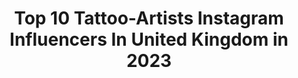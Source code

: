 ---
title: Top 10 Tattoo-Artists Instagram Influencers In United Kingdom in 2023
description: >-
  Find top tattoo-artists Instagram influencers in United Kingdom in 2023. Most popular hashtags: #tattoo #inked #tattoos #art.
platform: Instagram
hits: 180
text_top: Discover the best Instagram profiles on inBeat.
text_bottom: inBeat aggregates 180 Instagram influencers like this in United Kingdom for you to work with.
profiles:
  - username: "maya_gat"
    fullname: >-
      Maya Gat Tattoos 🌿 מיה גת
    bio: >-
      Tattoo artist & painter • Tel Aviv •Working at @rom_studio •Bookings via email only -mayagat.tattoos@gmail.com Make tea not war 🍵✨
    location: "United Kingdom"
    followers: 11799
    engagement: 1089
    commentsToLikes: 0.069054
    id: ckf5mm1zkufzc0j23pzpw6z21
    verified: false
    hashtags: "#requiemforadream"
  - username: "scottartist"
    fullname: >-
      Scott Artist
    bio: >-
      📍West Midlands UK 🇬🇧 • portrait artist/tattoo artist 💉✍🏼 • film & tv 🎥 • prints available (DM) • Commissions closed ❌
    location: "United Kingdom"
    followers: 7519
    engagement: 358
    commentsToLikes: 0.091622
    id: ck8tdjo6j3l150j789emfsyrm
    verified: false
    hashtags: "#instaart, #ink, #artists, #tattoos"
  - username: "thomascarlijarlier"
    fullname: >-
      Thomas Carli jarlier
    bio: >-
      Tattoo artist, owner of @noireinkcarligallery @noireinkcollective @tattoodo BOOKING ARE CLOSED, Only answering to emails while bookings are open!!!
    location: "United Kingdom"
    followers: 388824
    engagement: 242
    commentsToLikes: 0.017908
    id: ck15puamyznrx0i19z5bqwza4
    verified: false
    hashtags: "#thomascarlijarlier, #nethacreation, #noireinkset, #tattooed"
  - username: "jackpeppiette"
    fullname: >-
      Jack Peppiette
    bio: >-
      Tattoo Artist - Edinburgh @insidertattoo - For appointments please email jackpeppiette@gmail.com
    location: "United Kingdom"
    followers: 160838
    engagement: 450
    commentsToLikes: 0.008906
    id: ck6tkv98j5gxd0j71bgz50wsn
    verified: false
    hashtags: "#mandala, #uktta, #tattoolife, #dotworkers"
  - username: "aimeecornwelltattoo"
    fullname: >-
      Aimée Cornwell
    bio: >-
      Tattoo artist working from my small farm in Llandeilo, Wales🏴󠁧󠁢󠁷󠁬󠁳󠁿 For tattoo and artwork commissions ~aimeetattoos@gmail.com @peggweggyforaging 🍄👁🍄
    location: "United Kingdom"
    followers: 126098
    engagement: 430
    commentsToLikes: 0.010474
    id: ck55p54gk9tuc0i1130auy526
    verified: false
    hashtags: "#blackandgrey, #tattooideas, #tattooedgirls, #girlswithtattoos"
  - username: "jordancroketattoo"
    fullname: >-
      Jordan Croke
    bio: >-
      Tattoo Artist. Derby, United Kingdom 🇬🇧 SANG REAL Tattoo Co. All Booking Enquiries: Jordancroketattoo@gmail.com
    location: "United Kingdom"
    followers: 62382
    engagement: 187
    commentsToLikes: 0.028292
    id: ck6tojo8geg3v0j71vee25xyv
    verified: false
    hashtags: "#eternalink, #inkjecta, #barberdts, #sangrealarmy"
  - username: "katysars"
    fullname: >-
      KATY SARS
    bio: >-
      Tattoo artist. Up north. Sagittarius. 🌙 Studio IX, Manchester. Sponsored by @butterluxe_uk
    location: "United Kingdom"
    followers: 10898
    engagement: 396
    commentsToLikes: 0.057881
    id: ck5zqi2h2un420i14i23ytfbt
    verified: false
    hashtags: "#work, #portrait, #neotradsub, #neotrad"
  - username: "emmabundonis_tattoo"
    fullname: >-
      emmabundonis
    bio: >-
      Tattoo artist at Through My Third Eye in London, UK. For all enquires please Email: throughmythirdeye@outlook.com
    location: "United Kingdom"
    followers: 18984
    engagement: 357
    commentsToLikes: 0.023985
    id: ck14h61n58ppq0i19x2aq7dd7
    verified: false
    hashtags: "#tattoo, #berlin, #emmabundonistattoo, #oneononeberlin"
  - username: "tomftattoo"
    fullname: >-
      Tom Farrow
    bio: >-
      Tattoo Artist @inkjecta @fusion_ink @killerinktattoo Based at @exiletattoo.leighonsea @six_bullets_tattoo Email/bookings: tomftattoo@gmail.com
    location: "United Kingdom"
    followers: 71722
    engagement: 168
    commentsToLikes: 0.023585
    id: ck5hfr15ryvp60i11jkn9vkds
    verified: false
    hashtags: ""
  - username: "volkantattooz"
    fullname: >-
      volkan demirci
    bio: >-
      Tattoo Artist, London 🇬🇧 ,⚜️h2ocean ⚜️worldfamousink ⚜️ inkjecta 📩 volkantattooz@gmail.com #volkantattooz
    location: "United Kingdom"
    followers: 34234
    engagement: 190
    commentsToLikes: 0.028677
    id: ck0ud0vv0i2ys0i19f37jnlbx
    verified: false
    hashtags: ""
---